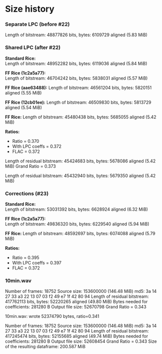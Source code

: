 # Size history

### Separate LPC (before #22)

Length of bitstream: 48877826 bits, bytes: 6109729 aligned (5.83 MiB)

### Shared LPC (after #22)

**Standard Rice:**  
Length of bitstream: 48952282 bits, bytes: 6119036 aligned (5.84 MiB)

**FF Rice (1c2a5a77):**  
Length of bitstream: 46704242 bits, bytes: 5838031 aligned (5.57 MiB)

**FF Rice (aae63488):**
Length of bitstream: 46561204 bits, bytes: 5820151 aligned (5.55 MiB)

**FF Rice (12cb01ee):**
Length of bitstream: 46509830 bits, bytes: 5813729 aligned (5.54 MiB)

**FF Rice:**
Length of bitstream: 45480438 bits, bytes: 5685055 aligned (5.42 MiB)

**Ratios:**

- Ratio = 0.370
- With LPC coeffs = 0.372
- FLAC = 0.372

Length of residual bitstream: 45424683 bits, bytes: 5678086 aligned (5.42 MiB)
Grand Ratio = 0.373

Length of residual bitstream: 45432940 bits, bytes: 5679350 aligned (5.42 MiB)

### Corrections (#23)

**Standard Rice:**  
Length of bitstream: 53031392 bits, bytes: 6628924 aligned (6.32 MiB)

**FF Rice (1c2a5a77):**  
Length of bitstream: 49836320 bits, bytes: 6229540 aligned (5.94 MiB)

**FF Rice:**
Length of bitstream: 48592697 bits, bytes: 6074088 aligned (5.79 MiB)

**Ratios:**

- Ratio = 0.395
- With LPC coeffs = 0.397
- FLAC = 0.372

### 10min.wav

Number of frames: 18752 Source size: 153600000 (146.48 MiB)
md5: 3a 14 27 33 a3 22 13 07 03 f2 49 e7 1f 42 80 94 Length of residual bitstream: 417762113 bits, bytes: 52220265
aligned (49.80 MiB)
Bytes needed for coefficients: 281280 B Output file size: 52670798 Grand Ratio = 0.343

10min.wav: wrote 52374790 bytes, ratio=0.341

Number of frames: 18752 Source size: 153600000 (146.48 MiB)
md5: 3a 14 27 33 a3 22 13 07 03 f2 49 e7 1f 42 80 94 Length of residual bitstream: 417245474 bits, bytes: 52155685
aligned (49.74 MiB)
Bytes needed for coefficients: 281280 B Output file size: 52608454 Grand Ratio = 0.343 Size of the resulting dataframe:
200.587 MiB
